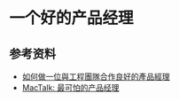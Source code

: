 # 一个好的产品经理


## 参考资料
- [如何做一位與工程團隊合作良好的產品經理](https://ihower.tw/blog/archives/8021)
- [MacTalk: 最可怕的产品经理](http://mp.weixin.qq.com/s?__biz=MjM5ODQ2MDIyMA==&mid=204340073&idx=1&sn=b00e88c8e2850d197fe205e0d2090076#rd)
